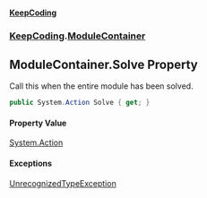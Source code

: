 #### [KeepCoding](index.md 'index')
### [KeepCoding](KeepCoding.md 'KeepCoding').[ModuleContainer](KeepCoding_ModuleContainer.md 'KeepCoding.ModuleContainer')
## ModuleContainer.Solve Property
Call this when the entire module has been solved.  
```csharp
public System.Action Solve { get; }
```
#### Property Value
[System.Action](https://docs.microsoft.com/en-us/dotnet/api/System.Action 'System.Action')
#### Exceptions
[UnrecognizedTypeException](KeepCoding_Internal_UnrecognizedTypeException.md 'KeepCoding.Internal.UnrecognizedTypeException')  
